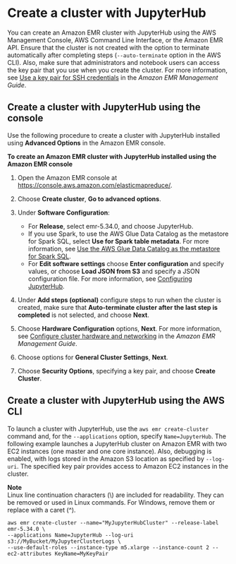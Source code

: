 # Create a cluster with JupyterHub<a name="emr-jupyterhub-launch"></a>

You can create an Amazon EMR cluster with JupyterHub using the AWS Management Console, AWS Command Line Interface, or the Amazon EMR API\. Ensure that the cluster is not created with the option to terminate automatically after completing steps \(`--auto-terminate` option in the AWS CLI\)\. Also, make sure that administrators and notebook users can access the key pair that you use when you create the cluster\. For more information, see [Use a key pair for SSH credentials](https://docs.aws.amazon.com/emr/latest/ManagementGuide/emr-plan-access-ssh.html) in the *Amazon EMR Management Guide*\.

## Create a cluster with JupyterHub using the console<a name="emr-jupyterhub-launch-console"></a>

Use the following procedure to create a cluster with JupyterHub installed using **Advanced Options** in the Amazon EMR console\.

**To create an Amazon EMR cluster with JupyterHub installed using the Amazon EMR console**

1. Open the Amazon EMR console at [https://console\.aws\.amazon\.com/elasticmapreduce/](https://console.aws.amazon.com/elasticmapreduce/)\.

1. Choose **Create cluster**, **Go to advanced options**\.

1. Under **Software Configuration**:
   + For **Release**, select emr\-5\.34\.0, and choose JupyterHub\.
   + If you use Spark, to use the AWS Glue Data Catalog as the metastore for Spark SQL, select **Use for Spark table metadata**\. For more information, see [Use the AWS Glue Data Catalog as the metastore for Spark SQL](emr-spark-glue.md)\.
   + For **Edit software settings** choose **Enter configuration** and specify values, or choose **Load JSON from S3** and specify a JSON configuration file\. For more information, see [Configuring JupyterHub](emr-jupyterhub-configure.md)\.

1. Under **Add steps \(optional\)** configure steps to run when the cluster is created, make sure that **Auto\-terminate cluster after the last step is completed** is not selected, and choose **Next**\.

1. Choose **Hardware Configuration** options, **Next**\. For more information, see [Configure cluster hardware and networking](https://docs.aws.amazon.com/emr/latest/ManagementGuide/emr-plan-instances.html) in the *Amazon EMR Management Guide*\.

1. Choose options for **General Cluster Settings**, **Next**\.

1. Choose **Security Options**, specifying a key pair, and choose **Create Cluster**\.

## Create a cluster with JupyterHub using the AWS CLI<a name="emr-jupyterhub-launch-cli"></a>

To launch a cluster with JupyterHub, use the `aws emr create-cluster` command and, for the `--applications` option, specify `Name=JupyterHub`\. The following example launches a JupyterHub cluster on Amazon EMR with two EC2 instances \(one master and one core instance\)\. Also, debugging is enabled, with logs stored in the Amazon S3 location as specified by `--log-uri`\. The specified key pair provides access to Amazon EC2 instances in the cluster\.

**Note**  
Linux line continuation characters \(\\\) are included for readability\. They can be removed or used in Linux commands\. For Windows, remove them or replace with a caret \(^\)\.

```
aws emr create-cluster --name="MyJupyterHubCluster" --release-label emr-5.34.0 \
--applications Name=JupyterHub --log-uri s3://MyBucket/MyJupyterClusterLogs \
--use-default-roles --instance-type m5.xlarge --instance-count 2 --ec2-attributes KeyName=MyKeyPair
```